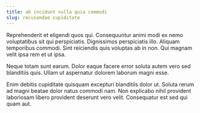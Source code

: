 ```yaml
---
title: ab incidunt nulla quia commodi
slug: recusandae cupiditate
---
```


Reprehenderit et eligendi quos qui. Consequuntur animi modi ex nemo voluptatibus sit qui perspiciatis. Dignissimos perspiciatis illo. Aliquam temporibus commodi. Sint reiciendis quis voluptas ab in non. Qui magnam velit ipsa rem et ut ipsa.

Neque totam sunt earum. Dolor eaque facere error soluta autem vero sed blanditiis quis. Ullam ut aspernatur dolorem laborum magni esse.

Enim debitis cupiditate quisquam excepturi blanditiis dolor ut. Soluta rerum ad magni beatae dolor natus commodi nam. Non explicabo nihil provident laboriosam libero provident deserunt vero velit. Consequatur est sed qui quam aut.
